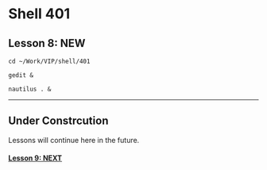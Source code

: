 # Shell 401
## Lesson 8: NEW

`cd ~/Work/VIP/shell/401`

`gedit &`

`nautilus . &`
___

## Under Constrcution
Lessons will continue here in the future.

#### [Lesson 9: NEXT](https://github.com/inkVerb/vip/blob/master/401-shell/Lesson-09.md)
